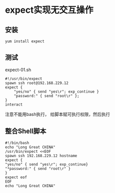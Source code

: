 # expect实现无交互操作

## 安装

```shell
yum install expect 
```

## 测试

expect-01.sh 

```shell
#!/usr/bin/expect
spawn ssh root@192.168.229.12
expect {
	"yes/no" { send "yes\r"; exp_continue }
	"password:" { send "root\r" };
}
interact
```

注意不能用bash执行， 给脚本赋可执行权限，然后执行

## 整合Shell脚本

```shell
#!/bin/bash
echo "Long Great CHINA"
/usr/bin/expect <<EOF
spawn ssh 192.168.229.12 hostname
expect {
"yes/no" { send "yes\r"; exp_continue}
"*password:" { send "root\r" }
}
expect eof
EOF
echo "Long Great CHINA"
```

